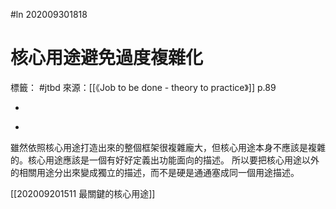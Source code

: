 #ln 202009301818
# 核心用途避免過度複雜化
標籤： #jtbd
來源：[[《Job to be done - theory to practice》]] p.89

-

>

-

雖然依照核心用途打造出來的整個框架很複雜龐大，但核心用途本身不應該是複雜的。核心用途應該是一個有好好定義出功能面向的描述。
所以要把核心用途以外的相關用途分出來變成獨立的描述，而不是硬是通通塞成同一個用途描述。

[[202009201511 最關鍵的核心用途]]